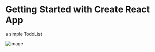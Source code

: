 # Getting Started with Create React App
a simple TodoList

![image](https://github.com/HannaParsa/React_SimpleTodoList/assets/81412872/11af5484-c948-4811-979b-959fe590b128)
